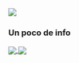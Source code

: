 
<img src="https://raw.githubusercontent.com/saadeghi/saadeghi/master/dino.gif">

### Un poco de info

<a href="https://github-readme-stats.vercel.app/api?username=Lokitosi10&theme=vue-dark&show_icons=true">
  <img align="center" src="https://github-readme-stats.vercel.app/api?username=Lokitosi10&theme=vue-dark&show_icons=true" />
</a>
<a href="https://github-readme-stats.vercel.app/api/top-langs/?username=Lokitosi10&langs_count=8&card_width=400&layout=compact">
  <img align="center" src="https://github-readme-stats.vercel.app/api/top-langs/?username=Lokitosi10&langs_count=8&card_width=448&layout=compact" />
</a>
